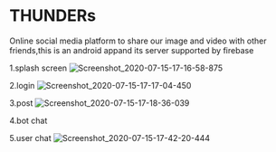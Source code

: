 # THUNDERs
Online social media platform to share our image and video with other friends,this is an android appand its server supported by firebase

1.splash screen
![Screenshot_2020-07-15-17-16-58-875](https://user-images.githubusercontent.com/56879646/107123067-88523d80-68c1-11eb-9043-b2306a7ef8c7.jpeg)

2.login
![Screenshot_2020-07-15-17-17-04-450](https://user-images.githubusercontent.com/56879646/107123070-8b4d2e00-68c1-11eb-9f38-4a11aaed2d3d.jpeg)

3.post
![Screenshot_2020-07-15-17-18-36-039](https://user-images.githubusercontent.com/56879646/107123088-9ef89480-68c1-11eb-90f5-c38507acb9a7.jpeg)

4.bot chat




5.user chat
![Screenshot_2020-07-15-17-42-20-444](https://user-images.githubusercontent.com/56879646/107123101-ab7ced00-68c1-11eb-8f1f-740bad77d8f0.jpeg)
